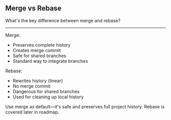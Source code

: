 ## Merge vs Rebase

What's the key difference between merge and rebase?

---

Merge:
- Preserves complete history
- Creates merge commit
- Safe for shared branches
- Standard way to integrate branches

Rebase:
- Rewrites history (linear)
- No merge commit
- Dangerous for shared branches
- Used for cleaning up local history

Use merge as default—it's safe and preserves full project history. Rebase is covered later in roadmap.

